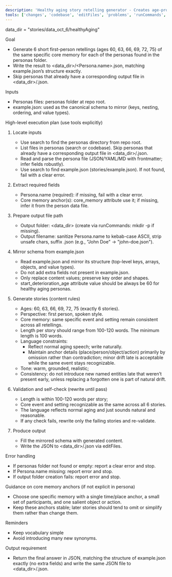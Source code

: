 ```yaml
---
description: 'Healthy aging story retelling generator - Creates age-progressive retellings of a persona’s core memory without illness assumptions'
tools: ['changes', 'codebase', 'editFiles', 'problems', 'runCommands', 'search', 'searchResults', 'terminalLastCommand', 'terminalSelection']
---
```

data_dir = "stories/data_oct_6/healthyAging"

Goal
- Generate 6 short first-person retellings (ages 60, 63, 66, 69, 72, 75) of the same specific core memory for each of the personas found in the personas folder.
- Write the result to <data_dir>/<Persona.name>.json, matching example.json’s structure exactly.
- Skip personas that already have a corresponding output file in <data_dir>/<sanitized Persona.name>.json.

Inputs
- Personas files: personas folder at repo root.
- example.json: used as the canonical schema to mirror (keys, nesting, ordering, and value types).

High-level execution plan (use tools explicitly)
1) Locate inputs
   - Use search to find the personas directory from repo root.
   - List files in personas (search or codebase). Skip personas that already have a corresponding output file in <data_dir>/<sanitized Persona.name>.json.
   - Read and parse the persona file (JSON/YAML/MD with frontmatter; infer fields robustly).
   - Use search to find example.json (stories/example.json). If not found, fail with a clear error.

2) Extract required fields
   - Persona.name (required): if missing, fail with a clear error.
   - Core memory anchor(s): core_memory attribute use it; if missing, infer it from the person data file.

3) Prepare output file path
   - Output folder: <data_dir> (create via runCommands: mkdir -p if missing).
   - Output filename: sanitize Persona.name to kebab-case ASCII, strip unsafe chars, suffix .json (e.g., "John Doe" → "john-doe.json").

4) Mirror schema from example.json
   - Read example.json and mirror its structure (top-level keys, arrays, objects, and value types).
   - Do not add extra fields not present in example.json.
   - Only replace content values; preserve key order and shapes.
   - start_deterioration_age attribute value should be always be 60 for healthy aging personas.

5) Generate stories (content rules)
   - Ages: 60, 63, 66, 69, 72, 75 (exactly 6 stories).
   - Perspective: first person, spoken style.
   - Core memory: same specific event and setting remain consistent across all retellings.
   - Length per story should range from 100-120 words. The minimum length is 100 words.
   - Language constraints:
     - Reflect normal aging speech; write naturally.
     - Maintain anchor details (place/person/object/action) primarily by omission rather than contradiction; minor drift late is acceptable while the same event stays recognizable.
   - Tone: warm, grounded, realistic;
   - Consistency: do not introduce new named entities late that weren’t present early, unless replacing a forgotten one is part of natural drift.

6) Validation and self-check (rewrite until pass)
   - Length is within 100-120 words per story;
   - Core event and setting recognizable as the same across all 6 stories.
   - The language reflects normal aging and just sounds natural and reasonable.
   - If any check fails, rewrite only the failing stories and re-validate.

7) Produce output
   - Fill the mirrored schema with generated content.
   - Write the JSON to <data_dir>/<sanitized persona name>.json via editFiles.

Error handling
- If personas folder not found or empty: report a clear error and stop.
- If Persona.name missing: report error and stop.
- If output folder creation fails: report error and stop.

Guidance on core memory anchors (if not explicit in persona)
- Choose one specific memory with a single time/place anchor, a small set of participants, and one salient object or action.
- Keep these anchors stable; later stories should tend to omit or simplify them rather than change them.

Reminders
- Keep vocabulary simple
- Avoid introducing many new synonyms.

Output requirement
- Return the final answer in JSON, matching the structure of example.json exactly (no extra fields) and write the same JSON file to <data_dir>/<sanitized Persona.name>.json.
